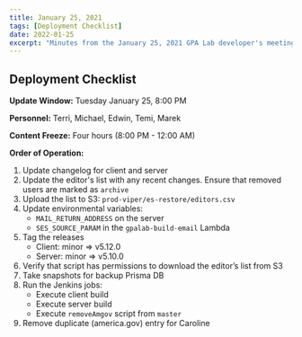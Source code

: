 ```yaml
---
title: January 25, 2021
tags: [Deployment Checklist]
date: 2022-01-25
excerpt: "Minutes from the January 25, 2021 GPA Lab developer's meeting. In which we write a deployment checklist."
---
```


## Deployment Checklist

**Update Window:** Tuesday January 25, 8:00 PM

**Personnel:** Terri, Michael, Edwin, Temi, Marek

**Content Freeze:** Four hours (8:00 PM - 12:00 AM)

**Order of Operation:**

1. Update changelog for client and server
1. Update the editor's list with any recent changes. Ensure that removed users are marked as `archive`
1. Upload the list to S3: `prod-viper/es-restore/editors.csv`
1. Update environmental variables:
   - `MAIL_RETURN_ADDRESS` on the server
   - `SES_SOURCE_PARAM` in the `gpalab-build-email` Lambda
1. Tag the releases
   - Client: minor => v5.12.0
   - Server: minor => v5.10.0
1. Verify that script has permissions to download the editor’s list from S3
1. Take snapshots for backup Prisma DB
1. Run the Jenkins jobs:
   - Execute client build
   - Execute server build
   - Execute `removeAmgov` script from `master`
1. Remove duplicate (america.gov) entry for Caroline
